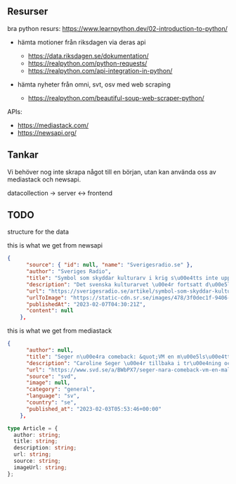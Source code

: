 ## Resurser

bra python resurs: https://www.learnpython.dev/02-introduction-to-python/

- hämta motioner från riksdagen via deras api

  - https://data.riksdagen.se/dokumentation/
  - https://realpython.com/python-requests/
  - https://realpython.com/api-integration-in-python/

- hämta nyheter från omni, svt, osv med web scraping
  - https://realpython.com/beautiful-soup-web-scraper-python/

APIs:

- https://mediastack.com/
- https://newsapi.org/

## Tankar

Vi behöver nog inte skrapa något till en början, utan kan använda oss av mediastack och newsapi.

datacollection -> server <-> frontend

## TODO

structure for the data

this is what we get from newsapi

```json
{
      "source": { "id": null, "name": "Sverigesradio.se" },
      "author": "Sveriges Radio",
      "title": "Symbol som skyddar kulturarv i krig s\u00e4tts inte upp \u2013 l\u00e4nsstyrelser saknar pengar - Kulturnytt i P1 - Sveriges Radio",
      "description": "Det svenska kulturarvet \u00e4r fortsatt d\u00e5ligt skyddat vid ett krig.Endast tv\u00e5 av 21 l\u00e4nsstyrelser har ans\u00f6kt om att m\u00e4rka ut kulturmilj\u00f6er med den internationella ...",
      "url": "https://sverigesradio.se/artikel/symbol-som-skyddar-kulturarv-i-krig-satts-inte-upp-lansstyrelser-saknar-pengar",
      "urlToImage": "https://static-cdn.sr.se/images/478/3f0dec1f-9406-4c62-bcd5-00daa1c5dac7.jpg",
      "publishedAt": "2023-02-07T04:30:21Z",
      "content": null
    },
```

this is what we get from mediastack

```json
{
      "author": null,
      "title": "Seger n\u00e4ra comeback: &quot;VM en m\u00e5ls\u00e4ttning&quot;",
      "description": "Caroline Seger \u00e4r tillbaka i tr\u00e4ning och dr\u00f6mmer om en VM-sommar p\u00e5 andra sidan jordklotet.Det g\u00e4ller \u00e4ven om hon inte f\u00e5r en plats i n\u00e4sta veckas landslagstrupp.\u2013 \u2013 Det \u00e4r klart att VM \u00e4r en m\u00e5ls\u00e4ttning i sig. Men f\u00f6rst och fr\u00e4mst handlar det om att komma tillbaka och kunna spela fotboll och vara sm\u00e4rtfri, s\u00e4ger den 37-\u00e5riga mittf\u00e4ltsveteranen.",
      "url": "https://www.svd.se/a/BWbPX7/seger-nara-comeback-vm-en-malsattning",
      "source": "svd",
      "image": null,
      "category": "general",
      "language": "sv",
      "country": "se",
      "published_at": "2023-02-03T05:53:46+00:00"
    },
```

```ts
type Article = {
  author: string;
  title: string;
  description: string;
  url: string;
  source: string;
  imageUrl: string;
};
```
